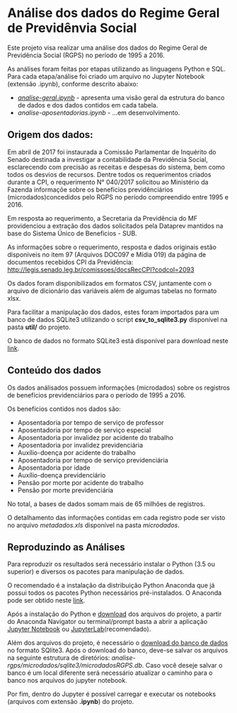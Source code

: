 # Análise dos dados do Regime Geral de Previdênvia Social 

Este projeto visa realizar uma análise dos dados do Regime Geral de Previdência Social (RGPS) no período de 1995 a 2016.

As análises foram feitas por etapas utilizando as linguagens Python e SQL. Para cada etapa/análise foi criado um arquivo no Jupyter Notebook (extensão .ipynb), conforme descrito abaixo:

* [*analise-geral.ipynb*](https://github.com/cpatrickalves/analise-rgps/blob/master/analise-geral.ipynb) - apresenta uma visão geral da estrutura do banco de dados e dos dados contidos em cada tabela.
* *analise-aposentadorias.ipynb* - ...em desenvolvimento.

## Origem dos dados:

Em abril de 2017 foi instaurada a Comissão Parlamentar de Inquérito do Senado destinada a investigar a contabilidade da Previdência Social, esclarecendo com precisão as receitas e despesas do sistema, bem
como todos os desvios de recursos. Dentre todos os requerimentos criados durante a CPI, o requerimento N° 040/2017 solicitou ao Ministério da Fazenda informaçõe sobre os benefícios previdênciários (microdados)concedidos pelo RGPS no período compreendido entre 1995 e 2016. 

Em resposta ao requerimento, a Secretaria da Previdência do MF providenciou a extração dos dados solicitados pela Dataprev mantidos na base do Sistema Único de Beneficios - SUB.

As informações sobre o requerimento, resposta e dados originais estão disponíveis no item 97 (Arquivos DOC097 e Mídia 019) da página de documentos recebidos CPI da Previdência: http://legis.senado.leg.br/comissoes/docsRecCPI?codcol=2093

Os dados foram disponibilizados em formatos CSV, juntamente com o arquivo de dicionário das variáveis além de algumas tabelas no formato xlsx.

Para facilitar a manipulação dos dados, estes foram importados para um banco de dados SQLite3 utilizando o script **csv_to_sqlite3.py** disponível na pasta **util/** do projeto.

O banco de dados no formato SQLite3 está disponível para download neste [link](https://drive.google.com/drive/folders/1Mo6T6qU786GuOq-gMU322DmZzMCBlq3y?usp=sharing).

## Conteúdo dos dados

Os dados análisados possuem informações (microdados) sobre os registros de benefícios previdenciários para o período de 1995 a 2016.

Os benefícios contidos nos dados são:
* Aposentadoria por tempo de serviço de professor	
* Aposentadoria por tempo de serviço especial
* Aposentadoria por invalidez por acidente do trabalho
* Aposentadoria por invalidez previdenciária
* Auxílio-doença por acidente do trabalho
* Aposentadoria por tempo de serviço previdenciária
* Aposentadoria por idade
* Auxílio-doença previdenciário
* Pensão por morte por acidente do trabalho
* Pensão por morte previdenciária	

No total, a bases de dados somam mais de 65 milhões de registros.

O detalhamento das informações contidas em cada registro pode ser visto no arquivo *metadados.xls* disponível na pasta *microdados*.

## Reproduzindo as Análises

Para reproduzir os resultados será necessário instalar o Python (3.5 ou superior) e diversos os pacotes para manipulação de dados.

O recomendado é a instalação da distribuição Python Anaconda que já possui todos os pacotes Python necessários pré-instalados. O Anaconda pode ser obtido neste [link](https://anaconda.org/anaconda/python).

Após a instalação do Python e [download](https://github.com/cpatrickalves/analise-rgps/archive/master.zip) dos arquivos do projeto, a partir do Anaconda Navigator ou terminal/prompt basta a abrir a aplicação [Jupyter Notebook](https://jupyter-notebook-beginner-guide.readthedocs.io/en/latest/) ou [JupyterLab](https://jupyterlab.readthedocs.io/en/stable/)(recomendado). 

Além dos arquivos do projeto, é necessário o [download do banco de dados](https://drive.google.com/drive/folders/1Mo6T6qU786GuOq-gMU322DmZzMCBlq3y?usp=sharing) no formato SQlite3. Após o download do banco, deve-se salvar os arquivos na seguinte estrutura de diretórios: *analise-rgps/microdados/sqlite3/microdadosRGPS.db*. Caso você deseje salvar o banco é um local diferente será necessário atualizar o caminho para o banco nos arquivos do jupyter notebook.

Por fim, dentro do Jupyter é possível carregar e executar os notebooks (arquivos com extensão **.ipynb**) do projeto.


